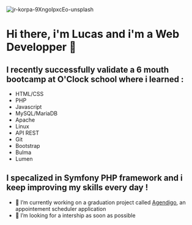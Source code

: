![jr-korpa-9XngoIpxcEo-unsplash](https://user-images.githubusercontent.com/70516001/111295014-34b6da80-864b-11eb-988b-11816494f564.jpg)
# Hi there, i'm Lucas and i'm a Web Developper 👋

## I recently successfully validate a 6 mouth bootcamp at O'Clock school where i learned :

- HTML/CSS
- PHP
- Javascript
- MySQL/MariaDB
- Apache
- Linux
- API REST
- Git
- Bootstrap
- Bulma
- Lumen

## I specalized in Symfony PHP framework and i keep improving my skills every day !

- 🔭 I’m currently working on a graduation project called [Agendigo](http://agendigo-projet.surge.sh), an appointement scheduler application
- 👯 I’m looking for a intership as soon as possible 

<!--
**LucasCRENAIS/LucasCRENAIS** is a ✨ _special_ ✨ repository because its `README.md` (this file) appears on your GitHub profile.



